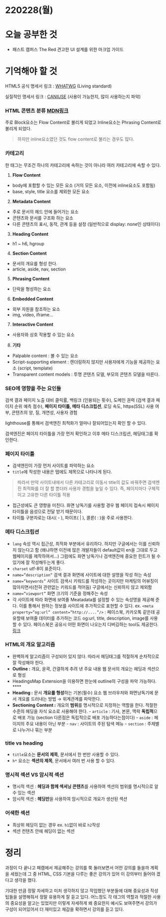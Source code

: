 # 220228(월)

# 오늘 공부한 것

- 패스트 캠퍼스 The Red 견고한 UI 설계를 위한 마크업 가이드

# 기억해야 할 것

HTML5 공식 명세서 링크 : [WHATWG](https://html.spec.whatwg.org/multipage/) (Living standard)

실질적인 명세서 링크 : [CANIUSE](https://caniuse.com/) (사용이 가능한지, 많이 사용하는지 파악)

### HTML 콘텐츠 분류 [MDN링크](https://developer.mozilla.org/ko/docs/Web/Guide/HTML/Content_categories)

주로 Block요소는 Flow Content로 불리게 되었고 Inline요소는 Phrasing Content로 불리게 되었다.

> 하지만 inline요소였던 것도 flow content로 불리는 경우도 많다.

### 카테고리

한 태그는 무조건 하나의 카테고리에 속하는 것이 아니라 여러 카테고리에 속할 수 있다.

1. **Flow Content**

- body에 포함할 수 있는 모든 요소 (거의 모든 요소, 이전에 inline요소도 포함됨)
- base, style, title 요소를 제외한 모든 요소

2. **Metadata Content**

- 주로 문서의 헤드 안에 들어가는 요소
- 콘텐츠와 문서를 구조화 하는 요소
- 다른 콘텐츠의 표시, 동작, 관계 등을 설정 (일반적으로 display: none인 상태이다)

3. **Heading Content**

- h1 ~ h6, hgroup

4. **Section Content**

- 문서의 개요를 형성 한다.
- article, aside, nav, section

5. **Phrasing Content**

- 단락을 형성하는 요소

6. **Embedded Content**

- 외부 자원을 참조하는 요소
- img, video, iframe...

7. **Interactive Content**

- 사용자와 상호 작용할 수 있는 요소

8. **기타**

- Palpable content : 볼 수 있는 요소
- Script-supporting element : 렌더링하지 않지만 사용자에게 기능을 제공하는 요소 (script, template)
- Transparent content models : 투명 콘텐츠 모델, 부모의 콘텐츠 모델을 따른다.

### SEO에 영향을 주는 요인들

검색 결과 페이지 노출 대비 클릭률, 백링크 (인용되는 횟수), 도메인 권력 (검색 결과 페이지 순위 예측 점수), **페이지 타이틀, 메타 디스크립션**, 로딩 속도, https(SSL) 사용 여부, 콘텐츠의 양, 질, 개연성, 사용자 경험

lighthouse를 통해서 검색엔진 최적화가 얼마나 잘되어있는지 확인 할 수 있다.

검색엔진은 페이지 타이틀을 가장 먼저 확인하고 이후 메타 디스크립션, 헤딩태그를 확인한다.

### 페이지 타이틀

- 검색엔진이 가장 먼저 사이트를 파악하는 요소
- `title`에 작성한 내용은 탭에도 제목으로 나타나게 된다.

> 따라서 만약 사이트내에서 다른 카테고리로 이동시 title의 값도 바꿔주면 검색엔진 최적화를 더 잘 할 뿐더러 사용자 경험을 높일 수 있다.
> 즉, 페이지마다 구체적이고 고유한 다른 타이틀 적용

- 접근성에도 큰 영향을 미친다.
  화면 낭독기를 사용할 경우 웹 페이지 접속시 페이지 타이틀을 음성으로 전달 받기 때문이다.
- 타이틀 구분자로는 대시( - ), 파이프( | ), 콜론( : )을 주로 사용한다.

### 메타 디스크립션

- `lang` 속성 역시 접근성, 최적화 부분에서 유리하다. 하지만 구글에서는 이를 신뢰하지 않는다고 함 (왜냐하면 이전에 많은 개발자들이 default값이 en을 그대로 두고 웹페이지를 제작하여서...)
  그럼에도 화면 낭독기나 검색엔진에 중요한 힌트가 될 수 있기에 잘 작성해두는게 좋다.
- `charset` utf-8이 표준이다.
- `name=”description”` 검색 결과 화면에 사이트에 대한 설명을 작성 하는 속성
- `name=”keywords”` 사이트 검색시 키워드를 작성하는 곳이지만 마케팅의 어뷰징이 많아지면서(전혀 관련없는 키워드를 적어둠) 구글에서는 신뢰하지 않고 제외함
- `name=”viewport”` 화면 크기의 기준을 정해주는 속성
- 각 사이트에 따라 화면에 보여줄 Meatadata를 설정할 수 있는 속성명을 제공해 준다. 이를 통해서 원하는 정보를 사이트에 추가적으로 표현할 수 있다.
  ex. `<meta property=”og:url” content=”http://....”/>` : 페이스북, 카카오톡 같은데 공유할때 보여줄 데이터를 추가하는 코드 og:url, title, description, image를 사용할 수 있다.
  페이스북은 공유시 어떤 화면이 나오는지 디버깅하는 tool도 제공한다. [링크](https://developers.facebook.com/tools/debug/)

### HTML의 개요 알고리즘

- 완벽하게 알고리즘이 구성되어 있지 않다. 따라서 헤딩태그를 적절하게 순차적으로 잘 작성해야 한다.
- **Outline :** 개요, 윤곽, 간결하게 추려 낸 주요 내용
  웹 문서의 개요는 헤딩과 섹션으로 형성
- HeadingsMap Extension을 이용하면 한눈에 outline의 구성을 파악 가능하다. \*\*\*\*
- **Heading :** 문서 **개요를 형성**하는 기본(필수) 요소
  웹 브라우저와 화면낭독기에 문서 개요를 드러내는 방법 → 위계관계를 파악한다.
- **Sectioning Content :** 개요의 **범위**를 명시적으로 지정하는 역할을 한다.
  적절한 수준의 헤딩을 자식 요소로 사용해야 한다. - `article` : 기사, 본문, 맥락 **독립적**으로 배포 가능 (section 다른점은 독립적으로 배포 가능하다는점이다) - `aside` : 페이지의 주요 내용이 아닌 부분 - `nav` : 사이트의 주된 탐색 메뉴 - `section` : 주제별로 나누거나 묶는 부분

### title vs heading

- `title`요소는 **문서의 제목**, 문서에서 한 번만 사용할 수 있다.
- `h*` 요소는 **섹션의 제목**, 문서에서 여러 번 사용 할 수 있다.

### 명시적 섹션 VS 암시적 섹션

- 명시적 섹션 : **헤딩과 함께 섹셔닝 콘텐츠**를 사용하여 섹션의 범위를 명시적으로 알 수 있는 섹션
- 암시적 섹션 : **헤딩만**을 사용하여 암시적으로 개요가 생선된 섹션

### 어색한 섹션

- 최상위 헤딩이 없는 경우 ex. `h1`없이 바로 `h2`작성
- 섹션 컨텐츠 안에 헤딩이 없는 섹션

# 정리

과정이 다 끝나고 패캠에서 제공해주는 강의를 쭉 둘러보면서 어떤 강의를 들을까 계획을 세웠는데 그 중 HTML, CSS 기본을 다루는 좋은 강의가 있어 이 강의부터 들어야 겠다고 생각을 했다.

기대한 만큼 정말 자세하고 미처 생각하지 않고 작업했던 부분들에 대해 중요성과 작성 팁들을 설명해줘서 정말 유용하게 잘 듣고 있다. 어느정도 각 태그의 역할과 적절한 사용의 중요성을 알고는 있었지만 이렇게 자세하게 왜 중요한지 예시도 보여주면서 강의가 구성이 되어있어서 더 재미있고 체감을 확하면서 강의를 듣고 있다.
